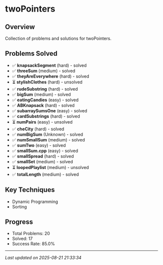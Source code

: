 # twoPointers

## Overview
Collection of problems and solutions for twoPointers.

## Problems Solved
- ✅ **knapsackSegment** (hard) - solved
- ✅ **threeSum** (medium) - solved
- ✅ **theyAreEverywhere** (hard) - solved
- ⏳ **stylishClothes** (hard) - unsolved
- ✅ **rudeSubstring** (hard) - solved
- ✅ **bigSum** (medium) - solved
- ✅ **eatingCandies** (easy) - solved
- ✅ **ABKnapsack** (hard) - solved
- ✅ **subarraySumsOne** (easy) - solved
- ✅ **cardSubstrings** (hard) - solved
- ⏳ **numPairs** (easy) - unsolved
- ✅ **cheCity** (hard) - solved
- ✅ **numBigSum** (Unknown) - solved
- ✅ **numSmallSum** (medium) - solved
- ✅ **sumTwo** (easy) - solved
- ✅ **smallSum.cpp** (easy) - solved
- ✅ **smallSpread** (hard) - solved
- ✅ **smallSet** (medium) - solved
- ⏳ **loopedPlaylist** (medium) - unsolved
- ✅ **totalLength** (medium) - solved

## Key Techniques
- Dynamic Programming
- Sorting

## Progress
- Total Problems: 20
- Solved: 17
- Success Rate: 85.0%

---
*Last updated on 2025-08-21 21:33:34*
